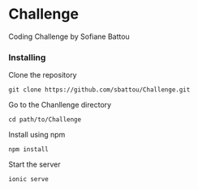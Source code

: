 # Challenge

Coding Challenge by Sofiane Battou

### Installing

Clone the repository

```
git clone https://github.com/sbattou/Challenge.git
```

Go to the Chanllenge directory

```
cd path/to/Challenge
```

Install using npm

```
npm install
```

Start the server

```
ionic serve
```
